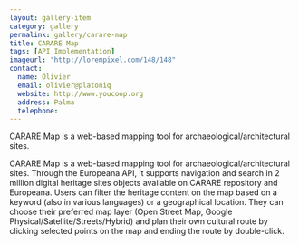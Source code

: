 ```yaml
---
layout: gallery-item
category: gallery
permalink: gallery/carare-map
title: CARARE Map
tags: [API Implementation]
imageurl: "http://lorempixel.com/148/148"
contact:
  name: Olivier
  email: olivier@platoniq
  website: http://www.youcoop.org
  address: Palma
  telephone:
---
```


CARARE Map is a web-based mapping tool for archaeological/architectural sites.

CARARE Map is a web-based mapping tool for archaeological/architectural sites. Through the Europeana API, it supports navigation and search in 2 million digital heritage sites objects available on CARARE repository and Europeana. Users can filter the heritage content on the map based on a keyword (also in various languages) or a geographical location. They can choose their preferred map layer (Open Street Map, Google Physical/Satellite/Streets/Hybrid) and plan their own cultural route by clicking selected points on the map and ending the route by double-click.
